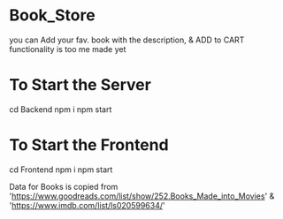 # Book_Store
you can Add your fav. book with the description, &amp; ADD to CART functionality is too me made yet

# To Start the Server
  cd Backend
  npm i
  npm start
  
# To Start the Frontend
  cd Frontend
  npm i
  npm start
 
 
Data for Books is copied from 'https://www.goodreads.com/list/show/252.Books_Made_into_Movies' & 'https://www.imdb.com/list/ls020599634/'

 
  
  
  
  
